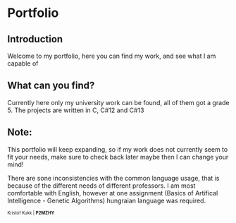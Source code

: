 # Portfolio

## Introduction
Welcome to my portfolio, here you can find my work, and see what I am capable of

## What can you find?
Currently here only my university work can be found, all of them got a grade 5.
The projects are written in C, C#12 and C#13

## Note:
This portfolio will keep expanding, so if my work does not currently seem to fit your needs,
make sure to check back later maybe then I can change your mind!

There are sone inconsistencies with the common language usage, that is because of the different needs of different professors.
I am most comfortable with English, however at one assignment (Basics of Artifical Intelligence - Genetic Algorithms) hungraian language was required. 

<sub><sup>
Kristóf Kukk | <b>P2MZHY</b>
</sup></sub>
